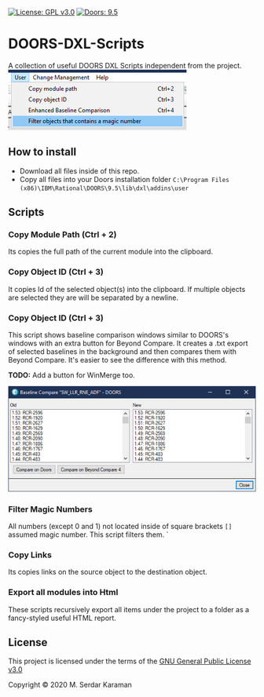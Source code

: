 [![License: GPL v3.0](https://img.shields.io/badge/license-GPL%20v3.0-green.svg)](https://www.gnu.org/licenses/gpl-3.0)
[![Doors: 9.5](https://img.shields.io/badge/Doors-9.5-blue.svg)](https://www.gnu.org/licenses/gpl-3.0)

# DOORS-DXL-Scripts

A collection of useful DOORS DXL Scripts independent from the project.
![User Tab](images/User_tab.png)

## How to install

- Download all files inside of this repo.
- Copy all files into your Doors installation folder ```C:\Program Files (x86)\IBM\Rational\DOORS\9.5\lib\dxl\addins\user```

## Scripts

### Copy Module Path (Ctrl + 2)

Its copies the full path of the current module into the clipboard.

### Copy Object ID (Ctrl + 3)

It copies Id of the selected object(s) into the clipboard. If multiple objects are selected they are will be separated by a newline.

### Copy Object ID (Ctrl + 3)

This script shows baseline comparison windows similar to DOORS's windows with an extra button for Beyond Compare. It creates a .txt export of selected baselines in the background and then compares them with Beyond Compare. It's easier to see the difference with this method.  
 
**TODO:** Add a button for WinMerge too.

![Baseline Comparison Tool](images/BaselineComparisonGUI.png)

### Filter Magic Numbers

All numbers (except 0 and 1) not located inside of square brackets ```[]``` assumed magic number. This script filters them. `

### Copy Links

Its copies links on the source object to the destination object.

### Export all modules into Html

These scripts recursively export all items under the project to a folder as a fancy-styled useful HTML report.

## License

This project is licensed under the terms of the  [GNU General Public License v3.0](https://choosealicense.com/licenses/gpl-3.0/)

Copyright © 2020 M. Serdar Karaman
